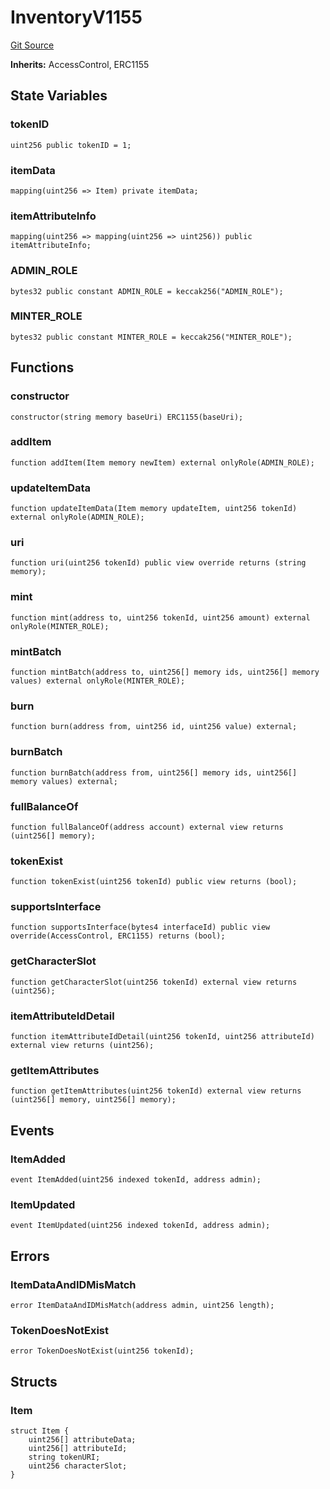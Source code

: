 # InventoryV1155
[Git Source](https://github.com//Team3dVidyaGames/InventoryContractV3_erc1155/blob/6a7640191320ef73ba5aae1a42fb598c3df138bc/src/contracts/InventoryV1155.sol)

**Inherits:**
AccessControl, ERC1155


## State Variables
### tokenID

```solidity
uint256 public tokenID = 1;
```


### itemData

```solidity
mapping(uint256 => Item) private itemData;
```


### itemAttributeInfo

```solidity
mapping(uint256 => mapping(uint256 => uint256)) public itemAttributeInfo;
```


### ADMIN_ROLE

```solidity
bytes32 public constant ADMIN_ROLE = keccak256("ADMIN_ROLE");
```


### MINTER_ROLE

```solidity
bytes32 public constant MINTER_ROLE = keccak256("MINTER_ROLE");
```


## Functions
### constructor


```solidity
constructor(string memory baseUri) ERC1155(baseUri);
```

### addItem


```solidity
function addItem(Item memory newItem) external onlyRole(ADMIN_ROLE);
```

### updateItemData


```solidity
function updateItemData(Item memory updateItem, uint256 tokenId) external onlyRole(ADMIN_ROLE);
```

### uri


```solidity
function uri(uint256 tokenId) public view override returns (string memory);
```

### mint


```solidity
function mint(address to, uint256 tokenId, uint256 amount) external onlyRole(MINTER_ROLE);
```

### mintBatch


```solidity
function mintBatch(address to, uint256[] memory ids, uint256[] memory values) external onlyRole(MINTER_ROLE);
```

### burn


```solidity
function burn(address from, uint256 id, uint256 value) external;
```

### burnBatch


```solidity
function burnBatch(address from, uint256[] memory ids, uint256[] memory values) external;
```

### fullBalanceOf


```solidity
function fullBalanceOf(address account) external view returns (uint256[] memory);
```

### tokenExist


```solidity
function tokenExist(uint256 tokenId) public view returns (bool);
```

### supportsInterface


```solidity
function supportsInterface(bytes4 interfaceId) public view override(AccessControl, ERC1155) returns (bool);
```

### getCharacterSlot


```solidity
function getCharacterSlot(uint256 tokenId) external view returns (uint256);
```

### itemAttributeIdDetail


```solidity
function itemAttributeIdDetail(uint256 tokenId, uint256 attributeId) external view returns (uint256);
```

### getItemAttributes


```solidity
function getItemAttributes(uint256 tokenId) external view returns (uint256[] memory, uint256[] memory);
```

## Events
### ItemAdded

```solidity
event ItemAdded(uint256 indexed tokenId, address admin);
```

### ItemUpdated

```solidity
event ItemUpdated(uint256 indexed tokenId, address admin);
```

## Errors
### ItemDataAndIDMisMatch

```solidity
error ItemDataAndIDMisMatch(address admin, uint256 length);
```

### TokenDoesNotExist

```solidity
error TokenDoesNotExist(uint256 tokenId);
```

## Structs
### Item

```solidity
struct Item {
    uint256[] attributeData;
    uint256[] attributeId;
    string tokenURI;
    uint256 characterSlot;
}
```

